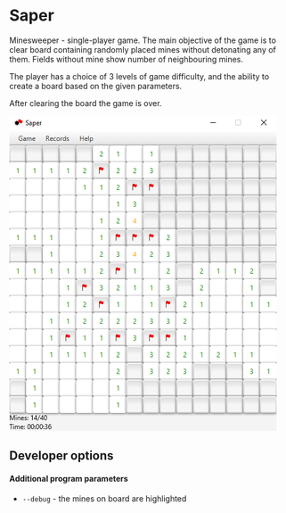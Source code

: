 # Saper

Minesweeper - single-player game. 
The main objective of the game is to clear board 
containing randomly placed mines without detonating
any of them. Fields without mine show number of neighbouring 
mines.

The player has a choice of 3 levels of game difficulty, 
and the ability to create a board based on the given 
parameters.

After clearing the board the game is over. 

![](podglądGry.PNG)

## Developer options
#### Additional program parameters
- `--debug` - the mines on board are highlighted